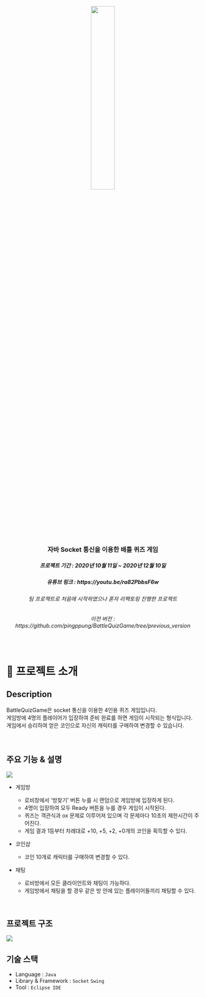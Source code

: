 <p align="middle" >
  <img width = "35%" src="https://github.com/pingppung/BattleQuizGame/assets/57535999/916f5aff-0a9d-4221-b559-904191f37e63"/>
</p>
<h1 align="middle"></h1>
<h3 align="middle">자바 Socket 통신을 이용한 배틀 퀴즈 게임</h3>
<h5 align="middle">프로젝트 기간 : 2020년 10월 11일 ~ 2020년 12월 10일</h5>
<h5 align="middle">유튜브 링크 : https://youtu.be/ra82PbbsF6w</h5>
<h6 align="middle">팀 프로젝트로 처음에 시작하였으나 혼자 리팩토링 진행한 프로젝트</h6>
<h6 align="middle">이전 버전 : https://github.com/pingppung/BattleQuizGame/tree/previous_version</h6>

<br/>

# 📝 프로젝트 소개

## Description
BattleQuizGame은 socket 통신을 이용한 4인용 퀴즈 게임입니다.<br/>
게임방에 4명의 플레이어가 입장하여 준비 완료를 하면 게임이 시작되는 형식입니다.<br/>
게임에서 승리하여 얻은 코인으로 자신의 캐릭터를 구매하여 변경할 수 있습니다.<br/>
<br/>
<br/>

## 주요 기능 & 설명
<img src = "https://github.com/pingppung/BattleQuizGame/assets/57535999/8fc39731-63f9-4aea-89ed-3c53949a327b" />

- 게임방
  - 로비창에서 '방찾기' 버튼 누를 시 랜덤으로 게임방에 입장하게 된다.
  - 4명이 입장하여 모두 Ready 버튼을 누를 경우 게임이 시작된다.
  - 퀴즈는 객관식과 ox 문제로 이루어져 있으며 각 문제마다 10초의 제한시간이 주어진다. 
  - 게임 결과 1등부터 차례대로 +10, +5, +2, +0개의 코인을 획득할 수 있다.
    
- 코인샵
  - 코인 10개로 캐릭터를 구매하여 변경할 수 있다.
 
- 채팅
  - 로비방에서 모든 클라이언트와 채팅이 가능하다.
  - 게임방에서 채팅을 할 경우 같은 방 안에 있는 플레이어들끼리 채팅할 수 있다.
    
<br/>

## 프로젝트 구조
<img src = "https://github.com/pingppung/BattleQuizGame/assets/57535999/a9ffc29c-0bb9-41d4-89f6-aea8b1fdc6e0">
<br/>


## 기술 스택

- Language : `Java`
- Library & Framework : `Socket` `Swing`
- Tool : `Eclipse IDE`
<br/>

